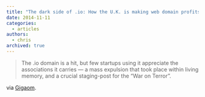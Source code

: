 ```yaml
---
title: "The dark side of .io: How the U.K. is making web domain profits from a shady Cold War land deal"
date: 2014-11-11
categories:
  - articles
authors:
  - chris
archived: true
---
```


> The .io domain is a hit, but few startups using it appreciate the associations it carries — a mass expulsion that took place within living memory, and a crucial staging-post for the “War on Terror”.

via [Gigaom](https://gigaom.com/2014/06/30/the-dark-side-of-io-how-the-u-k-is-making-web-domain-profits-from-a-shady-cold-war-land-deal/).
